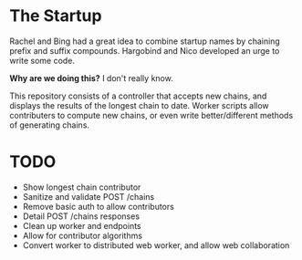 The Startup
===========

Rachel and Bing had a great idea to combine startup names by chaining prefix 
and suffix compounds. Hargobind and Nico developed an urge to write some code.

**Why are we doing this?** I don't really know.

This repository consists of a controller that accepts new chains, and
displays the results of the longest chain to date. Worker scripts allow
contributers to compute new chains, or even write better/different
methods of generating chains.


TODO
====

* Show longest chain contributor
* Sanitize and validate POST /chains
* Remove basic auth to allow contributors
* Detail POST /chains responses
* Clean up worker and endpoints
* Allow for contributor algorithms
* Convert worker to distributed web worker, and allow web collaboration
